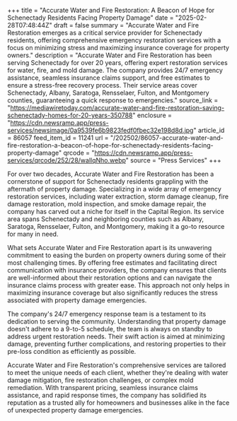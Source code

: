 +++
title = "Accurate Water and Fire Restoration: A Beacon of Hope for Schenectady Residents Facing Property Damage"
date = "2025-02-28T07:48:44Z"
draft = false
summary = "Accurate Water and Fire Restoration emerges as a critical service provider for Schenectady residents, offering comprehensive emergency restoration services with a focus on minimizing stress and maximizing insurance coverage for property owners."
description = "Accurate Water and Fire Restoration has been serving Schenectady for over 20 years, offering expert restoration services for water, fire, and mold damage. The company provides 24/7 emergency assistance, seamless insurance claims support, and free estimates to ensure a stress-free recovery process. Their service areas cover Schenectady, Albany, Saratoga, Rensselaer, Fulton, and Montgomery counties, guaranteeing a quick response to emergencies."
source_link = "https://mediawiretoday.com/accurate-water-and-fire-restoration-saving-schenectady-homes-for-20-years-350788"
enclosure = "https://cdn.newsramp.app/press-services/newsimage/0a9539fe6b9823fedf0fbec32e198d8d.jpg"
article_id = 86057
feed_item_id = 11241
url = "/202502/86057-accurate-water-and-fire-restoration-a-beacon-of-hope-for-schenectady-residents-facing-property-damage"
qrcode = "https://cdn.newsramp.app/press-services/qrcode/252/28/wallqNho.webp"
source = "Press Services"
+++

<p>For over two decades, Accurate Water and Fire Restoration has been a cornerstone of support for Schenectady residents grappling with the aftermath of property damage. Specializing in a wide array of emergency restoration services, including water extraction, storm damage cleanup, fire damage restoration, mold inspection, and smoke damage repair, the company has carved out a niche for itself in the Capital Region. Its service area spans Schenectady and neighboring counties such as Albany, Saratoga, Rensselaer, Fulton, and Montgomery, making it a go-to resource for many in need.</p><p>What sets Accurate Water and Fire Restoration apart is its unwavering commitment to easing the burden on property owners during some of their most challenging times. By offering free estimates and facilitating direct communication with insurance providers, the company ensures that clients are well-informed about their restoration options and can navigate the insurance claims process with greater ease. This approach not only helps in maximizing insurance coverage but also significantly reduces the stress associated with property damage emergencies.</p><p>The company's 24/7 emergency response team is a testament to its dedication to serving the community. Understanding that property damage doesn't adhere to a 9-to-5 schedule, the team is always on standby to address urgent restoration needs. Their swift action is aimed at minimizing damage, preventing further complications, and restoring properties to their pre-loss condition as efficiently as possible.</p><p>Accurate Water and Fire Restoration's comprehensive services are tailored to meet the unique needs of each client, whether they're dealing with water damage mitigation, fire restoration challenges, or complex mold remediation. With transparent pricing, seamless insurance claims assistance, and rapid response times, the company has solidified its reputation as a trusted ally for homeowners and businesses alike in the face of unexpected property damage emergencies.</p>
